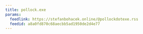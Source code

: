 ```yaml
---
title: pollock.exe
params:
  feedlink: https://stefanbohacek.online/@pollockdotexe.rss
  feedid: a8a0fd870c68aecbb5ad1950de2d4e77
---
```

